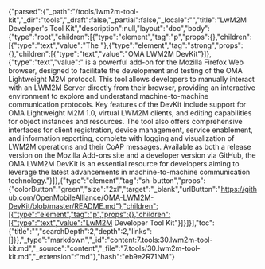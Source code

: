 {"parsed":{"_path":"/tools/lwm2m-tool-kit","_dir":"tools","_draft":false,"_partial":false,"_locale":"","title":"LwM2M Developer's Tool Kit","description":null,"layout":"doc","body":{"type":"root","children":[{"type":"element","tag":"p","props":{},"children":[{"type":"text","value":"The "},{"type":"element","tag":"strong","props":{},"children":[{"type":"text","value":"OMA LWM2M DevKit"}]},{"type":"text","value":" is a powerful add-on for the Mozilla Firefox Web browser, designed to facilitate the development and testing of the OMA Lightweight M2M protocol. This tool allows developers to manually interact with an LWM2M Server directly from their browser, providing an interactive environment to explore and understand machine-to-machine communication protocols. Key features of the DevKit include support for OMA Lightweight M2M 1.0, virtual LWM2M clients, and editing capabilities for object instances and resources. The tool also offers comprehensive interfaces for client registration, device management, service enablement, and information reporting, complete with logging and visualization of LWM2M operations and their CoAP messages. Available as both a release version on the Mozilla Add-ons site and a developer version via GitHub, the OMA LWM2M DevKit is an essential resource for developers aiming to leverage the latest advancements in machine-to-machine communication technology."}]},{"type":"element","tag":"sh-button","props":{"colorButton":"green","size":"2xl","target":"_blank","urlButton":"https://github.com/OpenMobileAlliance/OMA-LWM2M-DevKit/blob/master/README.md"},"children":[{"type":"element","tag":"p","props":{},"children":[{"type":"text","value":"LwM2M Developer Tool Kit"}]}]}],"toc":{"title":"","searchDepth":2,"depth":2,"links":[]}},"_type":"markdown","_id":"content:7.tools:30.lwm2m-tool-kit.md","_source":"content","_file":"7.tools/30.lwm2m-tool-kit.md","_extension":"md"},"hash":"eb9e2R71NM"}